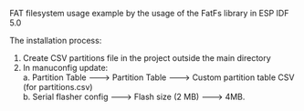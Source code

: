 FAT filesystem usage example by the usage of the FatFs library in ESP IDF 5.0

The installation process:
1. Create CSV partitions file in the project outside the main directory
2. In manuconfig update: <br>
	a. Partition Table ---> Partition Table ---> Custom partition table CSV (for partitions.csv) <br>
 	b. Serial flasher config  ---> Flash size (2 MB)  ---> 4MB.
